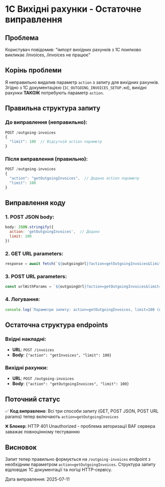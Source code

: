 # 1C Вихідні рахунки - Остаточне виправлення

## Проблема
Користувач повідомив: "імпорт вихідних рахунків з 1С поилково викликає /invoices, /invoices не працює"

## Корінь проблеми
Я неправильно видалив параметр `action` з запиту для вихідних рахунків. Згідно з 1С документацією (`1C_OUTGOING_INVOICES_SETUP.md`), вихідні рахунки **ТАКОЖ** потребують параметр `action`.

## Правильна структура запиту

### До виправлення (неправильно):
```javascript
POST /outgoing-invoices
{
  "limit": 100  // Відсутній action параметр
}
```

### Після виправлення (правильно):
```javascript
POST /outgoing-invoices  
{
  "action": "getOutgoingInvoices",  // Додано action параметр
  "limit": 100
}
```

## Виправлення коду

### 1. POST JSON body:
```javascript
body: JSON.stringify({ 
  action: 'getOutgoingInvoices',  // Додано
  limit: 100
})
```

### 2. GET URL parameters:
```javascript
response = await fetch(`${outgoingUrl}?action=getOutgoingInvoices&limit=100`, {
```

### 3. POST URL parameters:
```javascript
const urlWithParams = `${outgoingUrl}?action=getOutgoingInvoices&limit=100`;
```

### 4. Логування:
```javascript
console.log(`Параметри запиту: action=getOutgoingInvoices, limit=100 (використовуємо окремий endpoint для вихідних рахунків)`);
```

## Остаточна структура endpoints

### Вхідні накладні:
- **URL**: `POST /invoices`
- **Body**: `{"action": "getInvoices", "limit": 100}`

### Вихідні рахунки:
- **URL**: `POST /outgoing-invoices`
- **Body**: `{"action": "getOutgoingInvoices", "limit": 100}`

## Поточний статус

✅ **Код виправлено**: Всі три способи запиту (GET, POST JSON, POST URL params) тепер включають `action=getOutgoingInvoices`

❌ **Блокер**: HTTP 401 Unauthorized - проблема авторизації BAF сервера заважає повноцінному тестуванню

## Висновок

Запит тепер правильно формується на `/outgoing-invoices` endpoint з необхідним параметром `action=getOutgoingInvoices`. Структура запиту відповідає 1С документації та логіці HTTP-сервісу.

Дата виправлення: 2025-07-11